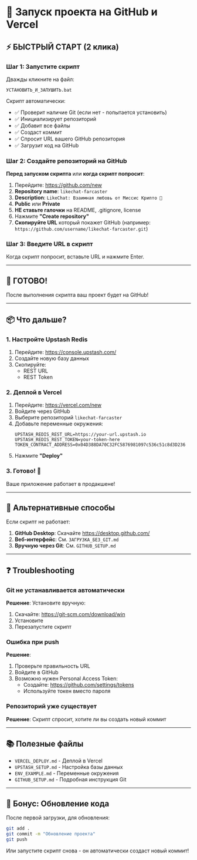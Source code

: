 # 🚀 Запуск проекта на GitHub и Vercel

## ⚡ БЫСТРЫЙ СТАРТ (2 клика)

### Шаг 1: Запустите скрипт

Дважды кликните на файл:
```
УСТАНОВИТЬ_И_ЗАПУШИТЬ.bat
```

Скрипт автоматически:
- ✅ Проверит наличие Git (если нет - попытается установить)
- ✅ Инициализирует репозиторий
- ✅ Добавит все файлы
- ✅ Создаст коммит
- ✅ Спросит URL вашего GitHub репозитория
- ✅ Загрузит код на GitHub

### Шаг 2: Создайте репозиторий на GitHub

**Перед запуском скрипта** или **когда скрипт попросит**:

1. Перейдите: https://github.com/new
2. **Repository name**: `likechat-farcaster`
3. **Description**: `LikeChat: Взаимная любовь от Миссис Крипто 💌`
4. **Public** или **Private**
5. **НЕ ставьте галочки** на README, .gitignore, license
6. Нажмите **"Create repository"**
7. **Скопируйте URL** который покажет GitHub (например: `https://github.com/username/likechat-farcaster.git`)

### Шаг 3: Введите URL в скрипт

Когда скрипт попросит, вставьте URL и нажмите Enter.

---

## 🎯 ГОТОВО!

После выполнения скрипта ваш проект будет на GitHub!

---

## 📦 Что дальше?

### 1. Настройте Upstash Redis

1. Перейдите: https://console.upstash.com/
2. Создайте новую базу данных
3. Скопируйте:
   - REST URL
   - REST Token

### 2. Деплой в Vercel

1. Перейдите: https://vercel.com/new
2. Войдите через GitHub
3. Выберите репозиторий `likechat-farcaster`
4. Добавьте переменные окружения:
   ```
   UPSTASH_REDIS_REST_URL=https://your-url.upstash.io
   UPSTASH_REDIS_REST_TOKEN=your-token-here
   TOKEN_CONTRACT_ADDRESS=0x04D388DA70C32FC5876981097c536c51c8d3D236
   ```
5. Нажмите **"Deploy"**

### 3. Готово! 🎉

Ваше приложение работает в продакшене!

---

## 🔧 Альтернативные способы

Если скрипт не работает:

1. **GitHub Desktop**: Скачайте https://desktop.github.com/
2. **Веб-интерфейс**: См. `ЗАГРУЗКА_БЕЗ_GIT.md`
3. **Вручную через Git**: См. `GITHUB_SETUP.md`

---

## ❓ Troubleshooting

### Git не устанавливается автоматически

**Решение**: Установите вручную:
1. Скачайте: https://git-scm.com/download/win
2. Установите
3. Перезапустите скрипт

### Ошибка при push

**Решение**: 
1. Проверьте правильность URL
2. Войдите в GitHub
3. Возможно нужен Personal Access Token:
   - Создайте: https://github.com/settings/tokens
   - Используйте токен вместо пароля

### Репозиторий уже существует

**Решение**: Скрипт спросит, хотите ли вы создать новый коммит

---

## 📚 Полезные файлы

- `VERCEL_DEPLOY.md` - Деплой в Vercel
- `UPSTASH_SETUP.md` - Настройка базы данных
- `ENV_EXAMPLE.md` - Переменные окружения
- `GITHUB_SETUP.md` - Подробная инструкция Git

---

## 🎁 Бонус: Обновление кода

После первой загрузки, для обновления:

```bash
git add .
git commit -m "Обновление проекта"
git push
```

Или запустите скрипт снова - он автоматически создаст новый коммит!
